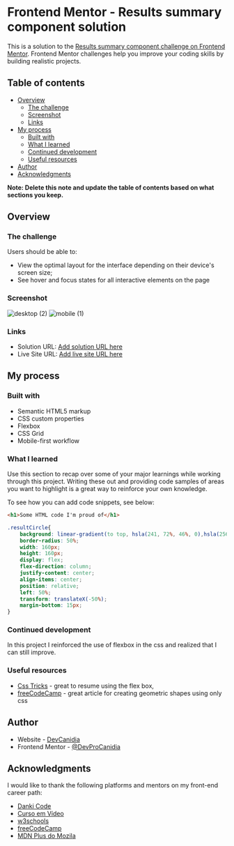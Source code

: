 # Frontend Mentor - Results summary component solution

This is a solution to the [Results summary component challenge on Frontend Mentor](https://www.frontendmentor.io/challenges/results-summary-component-CE_K6s0maV). Frontend Mentor challenges help you improve your coding skills by building realistic projects. 

## Table of contents

- [Overview](#overview)
  - [The challenge](#the-challenge)
  - [Screenshot](#screenshot)
  - [Links](#links)
- [My process](#my-process)
  - [Built with](#built-with)
  - [What I learned](#what-i-learned)
  - [Continued development](#continued-development)
  - [Useful resources](#useful-resources)
- [Author](#author)
- [Acknowledgments](#acknowledgments)

**Note: Delete this note and update the table of contents based on what sections you keep.**

## Overview

### The challenge

Users should be able to:

- View the optimal layout for the interface depending on their device's screen size;
- See hover and focus states for all interactive elements on the page

### Screenshot

![desktop (2)](https://user-images.githubusercontent.com/89031935/224452227-27799650-969c-4b32-b8d4-1f8235dc07b5.png)
![mobile (1)](https://user-images.githubusercontent.com/89031935/224452230-770fd07c-c551-46c1-b52c-1935bfbb5ca4.png)

### Links

- Solution URL: [Add solution URL here](https://github.com/DevProCanidia/Results-Summary-Component.git)
- Live Site URL: [Add live site URL here](https://your-live-site-url.com)

## My process

### Built with

- Semantic HTML5 markup
- CSS custom properties
- Flexbox
- CSS Grid
- Mobile-first workflow


### What I learned

Use this section to recap over some of your major learnings while working through this project. Writing these out and providing code samples of areas you want to highlight is a great way to reinforce your own knowledge.

To see how you can add code snippets, see below:

```html
<h1>Some HTML code I'm proud of</h1>
```
```css create a circle
.resultCircle{
    background: linear-gradient(to top, hsla(241, 72%, 46%, 0),hsla(256, 72%, 46%, 1));
    border-radius: 50%;
    width: 160px;
    height: 160px;
    display: flex;
    flex-direction: column;
    justify-content: center;
    align-items: center;
    position: relative;
    left: 50%;
    transform: translateX(-50%);
    margin-bottom: 15px;
}
```


### Continued development

In this project I reinforced the use of flexbox in the css and realized that I can still improve.

### Useful resources

- [Css Tricks](https://css-tricks.com/wp-content/uploads/2022/02/css-flexbox-poster.png) - great to resume using the flex box,
- [freeCodeCamp](https://www.freecodecamp.org/portuguese/news/formas-em-css-explicadas-como-desenhar-um-circulo-um-triangulo-e-mais-com-css-puro/) - great article for creating geometric shapes using only css



## Author

- Website - [DevCanidia](https://devcanidia.netlify.app/)
- Frontend Mentor - [@DevProCanidia](https://www.frontendmentor.io/profile/DevProCanidia)




## Acknowledgments

I would like to thank the following platforms and mentors on my front-end career path:

- [Danki Code](https://cursosonline-web.com/cursos-danki-code-com-guilherme-grillo/?gclid=CjwKCAiAxvGfBhB-EiwAMPakqksK8RCEpdypM2UYgRuAbN0ybLh-IC6P0MdBz3xbHkrN7mX8fuIxeBoCin8QAvD_BwE)
- [Curso em Vídeo](https://www.cursoemvideo.com/)
- [w3schools](https://www.w3schools.com/default.asp)
- [freeCodeCamp](https://www.freecodecamp.org/portuguese/news)
- [MDN Plus do Mozila](https://developer.mozilla.org/pt-BR/)
